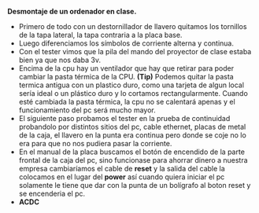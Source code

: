 **Desmontaje de un ordenador en clase.**

* Primero de todo con un destornillador de llavero quitamos los tornillos de la tapa lateral, la tapa contraria a la placa base.
* Luego diferenciamos los símbolos de corriente alterna y continua.
* Con el tester vimos que la pila del mando del proyector de clase estaba bien ya que nos daba 3v.
* Encima de la cpu hay un ventilador que hay que retirar para poder cambiar la pasta térmica de la CPU. **(Tip)** Podemos quitar la pasta termica antigua con un plastico duro, como una tarjeta de algun local sería ideal o un plástico duro y lo cortamos rectangularmente. Cuando esté cambiada la pasta térmica, la cpu no se calentará apenas y el funcionamiento del pc será mucho mayor.  
* El siguiente paso probamos el tester en la prueba de continuidad probandolo por distintos sitios del pc, cable ethernet, placas de metal de la caja, el llavero en la punta era continua pero donde se coje no lo era para que no nos pudiera pasar la corriente.
* En el manual de la placa buscamos el botón de encendido de la parte frontal de la caja del pc, sino funcionase para ahorrar dinero a nuestra empresa cambiaríamos el cable de **reset** y la salida del cable la colocamos en el lugar del **power** así cuando quiera iniciar el pc solamente le tiene que dar con la punta de un bolígrafo al boton reset y se encenderia el pc.
* **ACDC**
